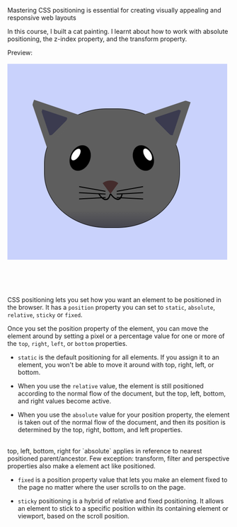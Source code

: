 Mastering CSS positioning is essential for creating visually appealing and responsive web layouts

In this course, I built a cat painting. I learnt about how to work with absolute positioning, the z-index property, and the transform property.

Preview:
<br>
<br>
![preview_image](image.png)

<br>
<br>
<br>

CSS positioning lets you set how you want an element to be positioned in the browser. It has a `position` property you can set to `static`, `absolute`, `relative`, `sticky` or `fixed`.

Once you set the position property of the element, you can move the element around by setting a pixel or a percentage value for one or more of the `top`, `right`, `left`, or `bottom` properties.

- `static` is the default positioning for all elements. If you assign it to an element, you won't be able to move it around with top, right, left, or bottom.

- When you use the `relative` value, the element is still positioned according to the normal flow of the document, but the top, left, bottom, and right values become active.

- When you use the `absolute` value for your position property, the element is taken out of the normal flow of the document, and then its position is determined by the top, right, bottom, and left properties.
<br> 
top, left, bottom, right for `absolute` applies in reference to nearest positioned parent/ancestor. Few exception: transform, filter and perspective properties also make a element act like positioned.

- `fixed` is a position property value that lets you make an element fixed to the page no matter where the user scrolls to on the page.

- `sticky` positioning is a hybrid of relative and fixed positioning. It allows an element to stick to a specific position within its containing element or viewport, based on the scroll position.